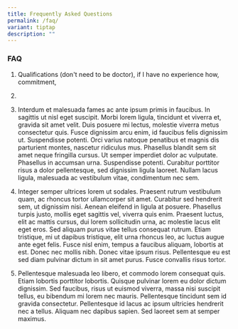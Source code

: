 ```yaml
---
title: Frequently Asked Questions
permalink: /faq/
variant: tiptap
description: ""
---
```

<h3><strong>FAQ</strong></h3>
<ol>
<li>
<p>Qualifications (don't need to be doctor), if I have no experience how,
commitment,</p>
</li>
<li>
<p></p>
</li>
<li>
<p>Interdum et malesuada fames ac ante ipsum primis in faucibus. In sagittis
ut nisl eget suscipit. Morbi lorem ligula, tincidunt et viverra et, gravida
sit amet velit. Duis posuere mi lectus, molestie viverra metus consectetur
quis. Fusce dignissim arcu enim, id faucibus felis dignissim ut. Suspendisse
potenti. Orci varius natoque penatibus et magnis dis parturient montes,
nascetur ridiculus mus. Phasellus blandit sem sit amet neque fringilla
cursus. Ut semper imperdiet dolor ac vulputate. Phasellus in accumsan urna.
Suspendisse potenti. Curabitur porttitor risus a dolor pellentesque, sed
dignissim ligula laoreet. Nullam lacus ligula, malesuada ac vestibulum
vitae, condimentum nec sem.</p>
</li>
<li>
<p>Integer semper ultrices lorem ut sodales. Praesent rutrum vestibulum quam,
ac rhoncus tortor ullamcorper sit amet. Curabitur sed hendrerit sem, ut
dignissim nisi. Aenean eleifend in ligula at posuere. Phasellus turpis
justo, mollis eget sagittis vel, viverra quis enim. Praesent luctus, elit
ac mattis cursus, dui lorem sollicitudin urna, ac molestie lacus elit eget
eros. Sed aliquam purus vitae tellus consequat rutrum. Etiam tristique,
mi ut dapibus tristique, elit urna rhoncus leo, ac luctus augue ante eget
felis. Fusce nisl enim, tempus a faucibus aliquam, lobortis at est. Donec
nec mollis nibh. Donec vitae ipsum risus. Pellentesque eu est sed diam
pulvinar dictum in sit amet purus. Fusce convallis risus tortor.</p>
</li>
<li>
<p>Pellentesque malesuada leo libero, et commodo lorem consequat quis. Etiam
lobortis porttitor lobortis. Quisque pulvinar lorem eu dolor dictum dignissim.
Sed faucibus, risus ut euismod viverra, massa nisi suscipit tellus, eu
bibendum mi lorem nec mauris. Pellentesque tincidunt sem id gravida consectetur.
Pellentesque id lacus ac ipsum ultricies hendrerit nec a tellus. Aliquam
nec dapibus sapien. Sed laoreet sem at semper maximus.</p>
</li>
</ol>
<p></p>